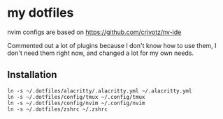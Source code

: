 # my dotfiles

nvim configs are based on https://github.com/crivotz/nv-ide

Commented out a lot of plugins because I don't know how to use them, I don't need them right now, and changed a lot for my own needs.

## Installation
```
ln -s ~/.dotfiles/alacritty/.alacritty.yml ~/.alacritty.yml
ln -s ~/.dotfiles/config/tmux ~/.config/tmux
ln -s ~/.dotfiles/config/nvim ~/.config/nvim
ln -s ~/.dotfiles/zshrc ~/.zshrc
```

